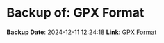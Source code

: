 # Backup of: GPX Format

**Backup Date**: 2024-12-11 12:24:18
**Link**: [GPX Format](https://przemienniki.net/export/przemienniki.gpx)
